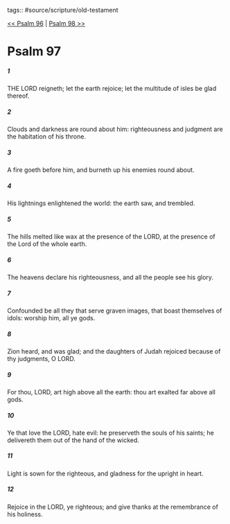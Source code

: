tags:: #source/scripture/old-testament

[<< Psalm 96](old-testament/19_Psalms/Psalm_96.md) | [Psalm 98 >>](old-testament/19_Psalms/Psalm_98.md)

# Psalm 97

##### 1

THE LORD reigneth; let the earth rejoice; let the multitude of isles be glad thereof.

##### 2

Clouds and darkness are round about him: righteousness and judgment are the habitation of his throne.

##### 3

A fire goeth before him, and burneth up his enemies round about.

##### 4

His lightnings enlightened the world: the earth saw, and trembled.

##### 5

The hills melted like wax at the presence of the LORD, at the presence of the Lord of the whole earth.

##### 6

The heavens declare his righteousness, and all the people see his glory.

##### 7

Confounded be all they that serve graven images, that boast themselves of idols: worship him, all ye gods.

##### 8

Zion heard, and was glad; and the daughters of Judah rejoiced because of thy judgments, O LORD.

##### 9

For thou, LORD, art high above all the earth: thou art exalted far above all gods.

##### 10

Ye that love the LORD, hate evil: he preserveth the souls of his saints; he delivereth them out of the hand of the wicked.

##### 11

Light is sown for the righteous, and gladness for the upright in heart.

##### 12

Rejoice in the LORD, ye righteous; and give thanks at the remembrance of his holiness.
